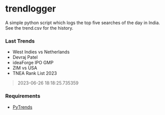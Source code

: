 # trendlogger
A simple python script which logs the top five searches of the day in India.<br>See the trend.csv for the history.<br>

<!-- Last Trends -->
### Last Trends
* West Indies vs Netherlands
* Devraj Patel
* ideaForge IPO GMP
* ZIM vs USA
* TNEA Rank List 2023
> 2023-06-26 18:18:25.735359

<!-- Requirements -->
### Requirements
* [PyTrends](https://github.com/dreyco676/pytrends)
